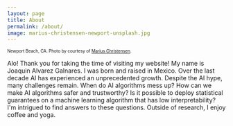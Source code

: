 ```yaml
---
layout: page
title: About
permalink: /about/
image: marius-christensen-newport-unsplash.jpg
---
```


<sub><sup>Newport Beach, CA. Photo by courtesy of  [Marius Christensen](https://unsplash.com/@mariuschristensen).</sup></sub>


Alo! Thank you for taking the time of visiting my website! My name is Joaquin Alvarez Galnares. I was born and raised in Mexico. 
Over the last decade AI has experienced an unprecedented growth. Despite the AI hype, many challenges remain. When do AI algorithms mess up? How can we make AI algorithms safer and trustworthy? Is it possible to deploy statistical guarantees on a machine learning algorithm that has low interpretability? I'm intrigued to find answers to these questions. Outside of research, I enjoy coffee and yoga.


<!---  By courtesy of https://unsplash.com/@mariuschristensen, Marius Christensen. -->
